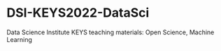 # DSI-KEYS2022-DataSci
Data Science Institute KEYS teaching materials: Open Science, Machine Learning
